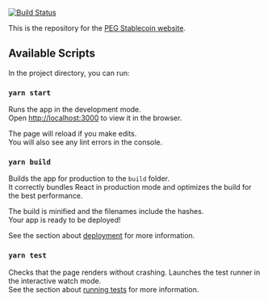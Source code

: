 [![Build Status](https://travis-ci.com/cohaolain/PEG-Stablecoin.svg?branch=master)](https://travis-ci.com/cohaolain/PEG-Stablecoin)

This is the repository for the [PEG Stablecoin website](https://pegstablecoin.com).

## Available Scripts

In the project directory, you can run:

### `yarn start`

Runs the app in the development mode.  
Open [http://localhost:3000](http://localhost:3000) to view it in the browser.

The page will reload if you make edits.  
You will also see any lint errors in the console.

### `yarn build`

Builds the app for production to the `build` folder.  
It correctly bundles React in production mode and optimizes the build for the best performance.

The build is minified and the filenames include the hashes.  
Your app is ready to be deployed!

See the section about [deployment](https://facebook.github.io/create-react-app/docs/deployment) for more information.

### `yarn test`

Checks that the page renders without crashing.
Launches the test runner in the interactive watch mode.  
See the section about [running tests](https://facebook.github.io/create-react-app/docs/running-tests) for more information.
